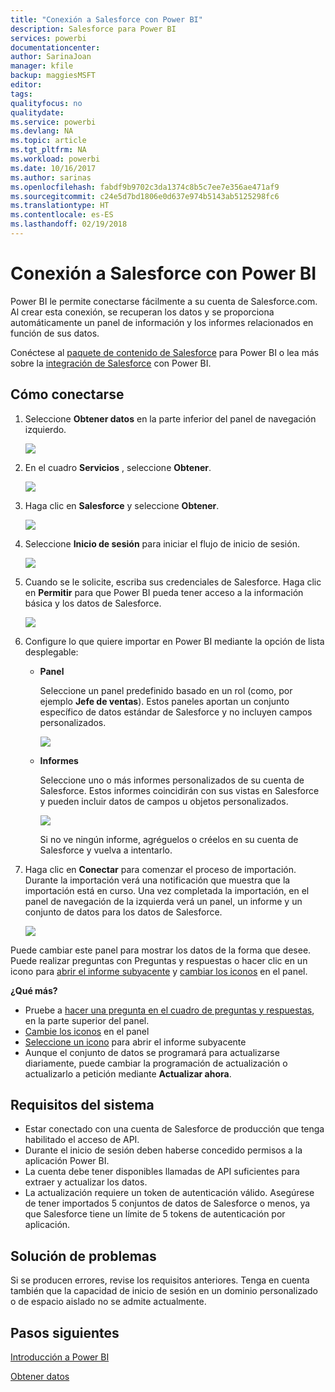 ```yaml
---
title: "Conexión a Salesforce con Power BI"
description: Salesforce para Power BI
services: powerbi
documentationcenter: 
author: SarinaJoan
manager: kfile
backup: maggiesMSFT
editor: 
tags: 
qualityfocus: no
qualitydate: 
ms.service: powerbi
ms.devlang: NA
ms.topic: article
ms.tgt_pltfrm: NA
ms.workload: powerbi
ms.date: 10/16/2017
ms.author: sarinas
ms.openlocfilehash: fabdf9b9702c3da1374c8b5c7ee7e356ae471af9
ms.sourcegitcommit: c24e5d7bd1806e0d637e974b5143ab5125298fc6
ms.translationtype: HT
ms.contentlocale: es-ES
ms.lasthandoff: 02/19/2018
---
```

# <a name="connect-to-salesforce-with-power-bi"></a>Conexión a Salesforce con Power BI
Power BI le permite conectarse fácilmente a su cuenta de Salesforce.com. Al crear esta conexión, se recuperan los datos y se proporciona automáticamente un panel de información y los informes relacionados en función de sus datos. 

Conéctese al [paquete de contenido de Salesforce](https://app.powerbi.com/getdata/services/salesforce) para Power BI o lea más sobre la [integración de Salesforce](https://powerbi.microsoft.com/integrations/salesforce) con Power BI.

## <a name="how-to-connect"></a>Cómo conectarse
1. Seleccione **Obtener datos** en la parte inferior del panel de navegación izquierdo.
   
   ![](media/service-connect-to-salesforce/pbi_getdata.png) 
2. En el cuadro **Servicios** , seleccione **Obtener**.
   
   ![](media/service-connect-to-salesforce/pbi_getservices.png) 
3. Haga clic en **Salesforce** y seleccione **Obtener**.  
   
   ![](media/service-connect-to-salesforce/salesforce.png)
4. Seleccione **Inicio de sesión** para iniciar el flujo de inicio de sesión.
   
    ![](media/service-connect-to-salesforce/dialog.png)
5. Cuando se le solicite, escriba sus credenciales de Salesforce. Haga clic en **Permitir** para que Power BI pueda tener acceso a la información básica y los datos de Salesforce.
   
   ![](media/service-connect-to-salesforce/sf_authorize.png)
6. Configure lo que quiere importar en Power BI mediante la opción de lista desplegable:
   
   * **Panel**
     
     Seleccione un panel predefinido basado en un rol (como, por ejemplo **Jefe de ventas**). Estos paneles aportan un conjunto específico de datos estándar de Salesforce y no incluyen campos personalizados.
     
     ![](media/service-connect-to-salesforce/pbi_salesforcechooserole.png)
   * **Informes**
     
     Seleccione uno o más informes personalizados de su cuenta de Salesforce. Estos informes coincidirán con sus vistas en Salesforce y pueden incluir datos de campos u objetos personalizados.
     
     ![](media/service-connect-to-salesforce/pbi_salesforcereports.png)
     
     Si no ve ningún informe, agréguelos o créelos en su cuenta de Salesforce y vuelva a intentarlo.
7. Haga clic en **Conectar** para comenzar el proceso de importación. Durante la importación verá una notificación que muestra que la importación está en curso. Una vez completada la importación, en el panel de navegación de la izquierda verá un panel, un informe y un conjunto de datos para los datos de Salesforce.
   
   ![](media/service-connect-to-salesforce/pbi_getdatasalesforcedash.png)

Puede cambiar este panel para mostrar los datos de la forma que desee. Puede realizar preguntas con Preguntas y respuestas o hacer clic en un icono para [abrir el informe subyacente](service-dashboard-tiles.md) y [cambiar los iconos](service-dashboard-edit-tile.md) en el panel.

**¿Qué más?**

* Pruebe a [hacer una pregunta en el cuadro de preguntas y respuestas](power-bi-q-and-a.md), en la parte superior del panel.
* [Cambie los iconos](service-dashboard-edit-tile.md) en el panel
* [Seleccione un icono](service-dashboard-tiles.md) para abrir el informe subyacente
* Aunque el conjunto de datos se programará para actualizarse diariamente, puede cambiar la programación de actualización o actualizarlo a petición mediante **Actualizar ahora**.

## <a name="system-requirements"></a>Requisitos del sistema
* Estar conectado con una cuenta de Salesforce de producción que tenga habilitado el acceso de API.
* Durante el inicio de sesión deben haberse concedido permisos a la aplicación Power BI.
* La cuenta debe tener disponibles llamadas de API suficientes para extraer y actualizar los datos.
* La actualización requiere un token de autenticación válido. Asegúrese de tener importados 5 conjuntos de datos de Salesforce o menos, ya que Salesforce tiene un límite de 5 tokens de autenticación por aplicación.

## <a name="troubleshooting"></a>Solución de problemas
Si se producen errores, revise los requisitos anteriores. Tenga en cuenta también que la capacidad de inicio de sesión en un dominio personalizado o de espacio aislado no se admite actualmente.

## <a name="next-steps"></a>Pasos siguientes
[Introducción a Power BI](service-get-started.md)

[Obtener datos](service-get-data.md)


